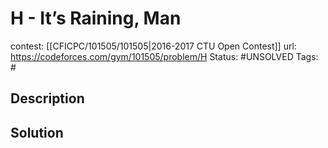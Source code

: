 # H - It’s Raining, Man

contest: [[CFICPC/101505/101505|2016-2017 CTU Open Contest]]
url: https://codeforces.com/gym/101505/problem/H
Status: #UNSOLVED
Tags: #

## Description

## Solution

